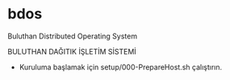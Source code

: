 # bdos
Buluthan Distributed Operating System

BULUTHAN DAĞITIK İŞLETİM SİSTEMİ


- Kuruluma başlamak için setup/000-PrepareHost.sh çalıştırın.